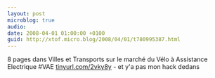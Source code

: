 ```yaml
---
layout: post
microblog: true
audio: 
date: 2008-04-01 01:00:00 +0100
guid: http://xtof.micro.blog/2008/04/01/t780995387.html
---
```

8 pages dans Villes et Transports sur le marché du Vélo à Assistance Electrique #VAE [tinyurl.com/2vky8y](http://tinyurl.com/2vky8y) - et y'a pas mon hack dedans
